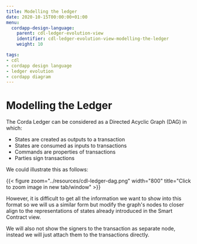 ```yaml
---
title: Modelling the ledger
date: 2020-10-15T00:00:00+01:00
menu:
  cordapp-design-language:
    parent: cdl-ledger-evolution-view
    identifier: cdl-ledger-evolution-view-modelling-the-ledger
    weight: 10

tags:
- cdl
- cordapp design language
- ledger evolution
- cordapp diagram
---
```


# Modelling the Ledger

The Corda Ledger can be considered as a Directed Acyclic Graph (DAG) in which:
- States are created as outputs to a transaction
- States are consumed as inputs to transactions
- Commands are properties of transactions
- Parties sign transactions

We could illustrate this as follows:

{{< figure zoom="../resources/cdl-ledger-dag.png" width="800" title="Click to zoom image in new tab/window" >}}

However, it is difficult to get all the information we want to show into this format so we will us a similar form but modify the graph's nodes to closer align to the representations of states already introduced in the Smart Contract view.

We will also not show the signers to the transaction as separate node, instead we will just attach them to the transactions directly.
